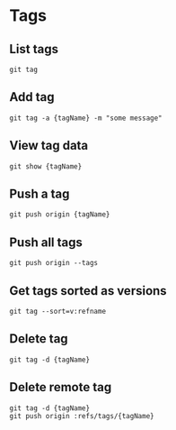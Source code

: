 # Tags

## List tags
```
git tag
```

## Add tag
```
git tag -a {tagName} -m "some message"
```

## View tag data
```
git show {tagName}
```

## Push a tag
```
git push origin {tagName}
```

## Push all tags
```
git push origin --tags
```

## Get tags sorted as versions
```
git tag --sort=v:refname
```

## Delete tag
```
git tag -d {tagName}
```

## Delete remote tag
```
git tag -d {tagName}
git push origin :refs/tags/{tagName}
```
